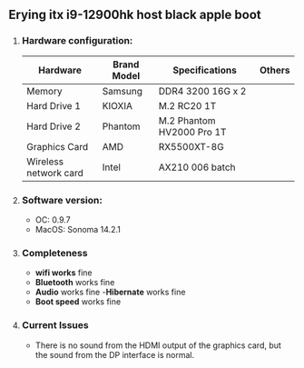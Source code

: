 ## Erying itx i9-12900hk host black apple boot
1. ### Hardware configuration:
   |Hardware|Brand Model|Specifications|Others|
   |--|--|--|--|
   |Memory|Samsung|DDR4 3200 16G x 2||
   |Hard Drive 1 |KIOXIA|M.2 RC20 1T||
   |Hard Drive 2 |Phantom|M.2 Phantom HV2000 Pro 1T||
   |Graphics Card |AMD|RX5500XT-8G||
   |Wireless network card| Intel |AX210 006 batch||
     
3. ### Software version:
   - OC: 0.9.7
   - MacOS: Sonoma 14.2.1
  
4. ### Completeness
   - **wifi works** fine
   - **Bluetooth** works fine
   - **Audio** works fine
   -**Hibernate** works fine
   - **Boot speed** works fine
  
5. ### Current Issues
   - There is no sound from the HDMI output of the graphics card, but the sound from the DP interface is normal.
